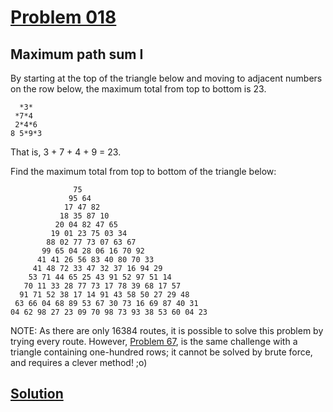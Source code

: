 # [Problem 018](https://projecteuler.net/problem=18)
## Maximum path sum I



By starting at the top of the triangle below and moving to adjacent numbers on the row below, the maximum total from top to bottom is 23.

	  *3*
	 *7*4
	 2*4*6
	8 5*9*3

That is, 3 + 7 + 4 + 9 = 23.

Find the maximum total from top to bottom of the triangle below:

				  75
				 95 64
				17 47 82
			   18 35 87 10
			  20 04 82 47 65
			 19 01 23 75 03 34
			88 02 77 73 07 63 67
	       99 65 04 28 06 16 70 92
	      41 41 26 56 83 40 80 70 33
	     41 48 72 33 47 32 37 16 94 29
	    53 71 44 65 25 43 91 52 97 51 14
	   70 11 33 28 77 73 17 78 39 68 17 57
	  91 71 52 38 17 14 91 43 58 50 27 29 48
	 63 66 04 68 89 53 67 30 73 16 69 87 40 31
	04 62 98 27 23 09 70 98 73 93 38 53 60 04 23

NOTE: As there are only 16384 routes, it is possible to solve this problem by trying every route. However, [Problem 67](https://projecteuler.net/problem=67), is the same challenge with a triangle containing one-hundred rows; it cannot be solved by brute force, and requires a clever method! ;o)



[Solution](https://github.com/Gott50/ProjectEuler-Odyssey/blob/master/Project%20Euler/src/problems/P018_Maximum_path_sum_I.java)
---
